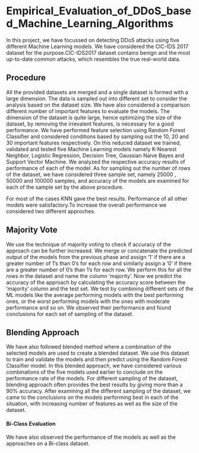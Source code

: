 # Empirical_Evaluation_of_DDoS_based_Machine_Learning_Algorithms
In this project, we have focussed on detecting DDoS attacks using five different Machine Learning models. We have considered the CIC-IDS 2017 dataset for the purpose.CIC-IDS2017 dataset contains benign and the most up-to-date common attacks, which resembles the true real-world data.

## Procedure
All the provided datasets are merged and a single dataset is formed with a large dimension. The data is sampled out into different set to consider the analysis based on the dataset size. We have also considered a comparison different number of important features to evaluate the models. The dimension of the dataset is quite large, hence optimizing the size of the dataset, by removing the irrevalent features, is necessary for a good performance. We have performed feature selection using Random Forest Classifier and considered conditions based by sampling out the 10, 20 and 30 important features respectively. On this reduced dataset we trained, validated and tested five Machine Learning models namely K-Nearest Neighbor, Logistic Regression, Decision Tree, Gaussian Naive Bayes and Support Vector Machine. We analyzed the respective accuracy results of performance of each of the model. As for sampling out the number of rows of the dataset, we have considered three sample set, namely 25000 , 50000 and 100000 samples, and accuracy of the models are examined for each of the sample set by the above procedure. 

For most of the cases KNN gave the best results. Performance of all other models were satisfactory.To increase the overall performance we considered two different approches.

## Majority Vote
We use the technique of majority voting to check if accuracy of the approach can be further increased. We merge or concatenate the predicted output of the models from the previous phase and assign ‘1’ if there are a greater number of 1’s than 0’s for each row and similarly assign a ‘0’ if there are a greater number of 0’s than 1’s for each row. We perform this for all the rows in the dataset and name the column ‘majority’. Now we predict the accuracy of the approach by calculating the accuracy score between the ‘majority’ column and the test set. We test by combining different sets of the ML models like the average performing models with the best performing ones, or the worst performing models with the ones with moderate performance and so on. We observed their performance and found conclusions for each set of sampling of the dataset.

## Blending Approach
We have also followed blended method where a combination of the selected models are used to create a blended dataset. We use this dataset to train and validate the models and then predict using the Random Forest Classifier model. In this blended approach, we have considered various combinations of the five models used earlier to conclude on the performance rate of the models. For different sampling of the dataset, blending approach often provides the best results by giving more than a 90% accuracy. After examining all the different sampling of the dataset, we came to the conclusions on the models performing best in each of the situation, with increasing number of features as well as the size of the dataset.


#### Bi-Class Evaluation
We have also observed the performance of the models as well as the approaches on a Bi-class dataset.

